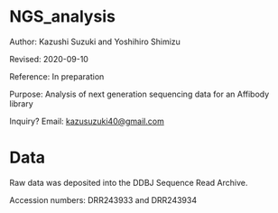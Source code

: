 # NGS_analysis

Author: Kazushi Suzuki and Yoshihiro Shimizu

Revised: 2020-09-10 

Reference: In preparation

Purpose: Analysis of next generation sequencing data for an Affibody library

Inquiry? Email: kazusuzuki40@gmail.com

# Data
Raw data was deposited into the DDBJ Sequence Read Archive.

Accession numbers: DRR243933 and DRR243934


